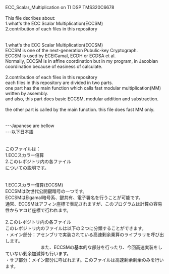 ECC_Scalar_Multiplication on TI DSP TMS320C6678<br>
<br>
This file dscribes about:<br>
  1.what's the ECC Scalar Multiplication(ECCSM)<br>
  2.contribution of each files in this repository<br>
  <br>
  <br>
1.what's the ECC Scalar Multiplication(ECCSM)<br>
  ECCSM is one of the next-generation Pubulic-key Cryptograph.<br>
  ECCSM is used by ECElGamal, ECDH or ECDSA et al.<br>
  Normally, ECCSM is in affine coordination but in my program, in Jacobian coordination because of easiness of calculate.<br>
  <br>
2.contribution of each files in this repository<br>
  each files in this repository are divided in two parts.<br>
  one part has the main function which calls fast modular multiplication(MM) written by assembly. <br>
  and also, this part does basic ECCSM, modular addition and substraction.<br>  
  the other part is called by the main function. this file does fast MM only.<br>
<br>
<br>
---Japanese are bellow<br>
---以下日本語<br>
<br>
<br>
このファイルは：<br>
  1.ECCスカラー倍算<br>
  2.このレポジトリ内の各ファイル<br>
についての説明です。<br>
<br>
<br>
1.ECCスカラー倍算(ECCSM)<br>
  ECCSMは次世代公開鍵暗号の一つです。<br>
  ECCSMはElgamal暗号系、鍵共有、電子署名を行うことが可能です。<br>
  通常、ECCSMはアフィン座標で表記されますが、このプログラムは計算の容易性からヤコビ座標で行われます。<br>
  <br>
2.このレポジトリ内の各ファイル<br>
  このレポジトリ内のファイルは以下の２つに分類することができます。<br>
  ・メイン部分：アセンブリで実装されている高速剰余乗算のライブラリを呼び出します。<br>
  　　　　　　　　また、ECCSMの基本的な部分を行ったり、今回高速実装をしていない剰余加減算も行います。<br>
  ・サブ部分：メイン部分に呼ばれます。このファイルは高速剰余剰余のみを行います。<br>
<br>
